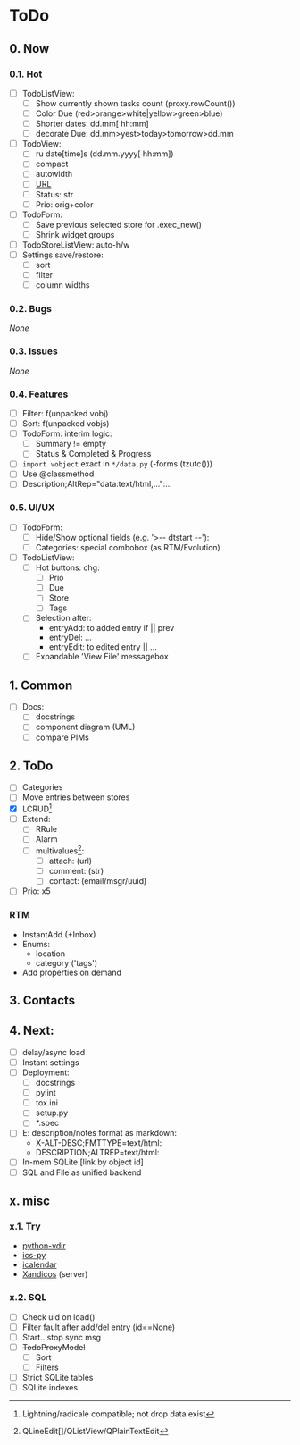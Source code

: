 # ToDo

## 0. Now

### 0.1. Hot
- [ ] TodoListView:
  - [ ] Show currently shown tasks count (proxy.rowCount())
  - [ ] Color Due (red>orange>white|yellow>green>blue)
  - [ ] Shorter dates: dd.mm[ hh:mm]
  - [ ] decorate Due: dd.mm>yest>today>tomorrow>dd.mm
- [ ] TodoView:
  - [ ] ru date[time]s (dd.mm.yyyy[ hh:mm])
  - [ ] compact
  - [ ] autowidth
  - [ ] [URL](URL)
  - [ ] Status: str
  - [ ] Prio: orig+color
- [ ] TodoForm:
  - [ ] Save previous selected store for .exec_new()
  - [ ] Shrink widget groups
- [ ] TodoStoreListView: auto-h/w
- [ ] Settings save/restore:
  - [ ] sort
  - [ ] filter
  - [ ] column widths

### 0.2. Bugs
*None*

### 0.3. Issues
*None*

### 0.4. Features
- [ ] Filter: f(unpacked vobj)
- [ ] Sort: f(unpacked vobjs)
- [ ] TodoForm: interim logic:
  - [ ] Summary != empty
  - [ ] Status & Completed & Progress
- [ ] `import vobject` exact in `*/data.py` (-forms (tzutc()))
- [ ] Use @classmethod
- [ ] Description;AltRep="data:text/html,...":...

### 0.5. UI/UX
- [ ] TodoForm:
  - [ ] Hide/Show optional fields (e.g. '>-- dtstart --'):
  - [ ] Categories: special combobox (as RTM/Evolution)
- [ ] TodoListView:
  - [ ] Hot buttons: chg:
     - [ ] Prio
     - [ ] Due
     - [ ] Store
     - [ ] Tags
  - [ ] Selection after:
     - entryAdd: to added entry if || prev
     - entryDel: &hellip;
     - entryEdit: to edited entry || &hellip;
  - [ ] Expandable 'View File' messagebox

## 1. Common
- [ ] Docs:
  - [ ] docstrings
  - [ ] component diagram (UML)
  - [ ] compare PIMs

## 2. ToDo
- [ ] Categories
- [ ] Move entries between stores
- [x] LCRUD[^2]
- [ ] Extend:
  - [ ] RRule
  - [ ] Alarm
  - [ ] multivalues[^4]:
     - [ ] attach: (url)
     - [ ] comment: (str)
     - [ ] contact: (email/msgr/uuid)
- [ ] Prio: x5

### RTM
- InstantAdd (+Inbox)
- Enums:
  - location
  - category ('tags')
- Add properties on demand

## 3. Contacts

## 4. Next:
- [ ] delay/async load
- [ ] Instant settings
- [ ] Deployment:
  - [ ] docstrings
  - [ ] pylint
  - [ ] tox.ini
  - [ ] setup.py
  - [ ] \*.spec
- [ ] E: description/notes format as markdown:
  - X-ALT-DESC;FMTTYPE=text/html:
  - DESCRIPTION;ALTREP=text/html:
- [ ] In-mem SQLite [link by object id]
- [ ] SQL and File as unified backend

## x. misc

### x.1. Try
- [python-vdir](https://github.com/pimutils/python-vdir)
- [ics-py](https://github.com/ics-py/ics-py/)
- [icalendar](https://github.com/collective/icalendar/)
- [Xandicos](https://github.com/jelmer/xandikos) (server)

### x.2. SQL
- [ ] Check uid on load()
- [ ] Filter fault after add/del entry (id==None)
- [ ] Start...stop sync msg
- [ ] ~~TodoProxyModel~~
  - [ ] Sort
  - [ ] Filters
- [ ] Strict SQLite tables
- [ ] SQLite indexes

[^2]: Lightning/radicale compatible; not drop data exist
[^3]: CardBook/radicale compatible; not drop data exist
[^4]: QLineEdit[]/QListView/QPlainTextEdit
